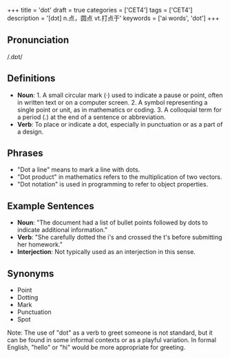 +++
title = 'dot'
draft = true
categories = ['CET4']
tags = ['CET4']
description = '[dɔt] n.点，圆点 vt.打点于'
keywords = ['ai words', 'dot']
+++

## Pronunciation
/.dɒt/

## Definitions
- **Noun**: 1. A small circular mark (·) used to indicate a pause or point, often in written text or on a computer screen. 2. A symbol representing a single point or unit, as in mathematics or coding. 3. A colloquial term for a period (.) at the end of a sentence or abbreviation.
- **Verb**: To place or indicate a dot, especially in punctuation or as a part of a design.

## Phrases
- "Dot a line" means to mark a line with dots.
- "Dot product" in mathematics refers to the multiplication of two vectors.
- "Dot notation" is used in programming to refer to object properties.

## Example Sentences
- **Noun**: "The document had a list of bullet points followed by dots to indicate additional information."
- **Verb**: "She carefully dotted the i's and crossed the t's before submitting her homework."
- **Interjection**: Not typically used as an interjection in this sense.

## Synonyms
- Point
- Dotting
- Mark
- Punctuation
- Spot

Note: The use of "dot" as a verb to greet someone is not standard, but it can be found in some informal contexts or as a playful variation. In formal English, "hello" or "hi" would be more appropriate for greeting.
